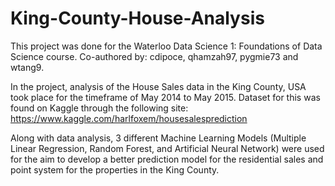 # King-County-House-Analysis

This project was done for the Waterloo Data Science 1: Foundations of Data Science course. Co-authored by: cdipoce, qhamzah97, pygmie73 and wtang9.
  
In the project, analysis of the House Sales data in the King County, USA took place for the timeframe of May 2014 to May 2015.
Dataset for this was found on Kaggle through the following site: https://www.kaggle.com/harlfoxem/housesalesprediction
  
Along with data analysis, 3 different Machine Learning Models (Multiple Linear Regression, Random Forest, and Artificial Neural Network) 
were used for the aim to develop a better prediction model for the residential sales and point system for the properties in the
King County.

